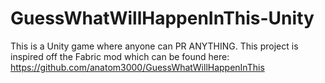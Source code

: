 # GuessWhatWillHappenInThis-Unity

This is a Unity game where anyone can PR ANYTHING. This project is inspired off the Fabric mod which can be found here: https://github.com/anatom3000/GuessWhatWillHappenInThis
